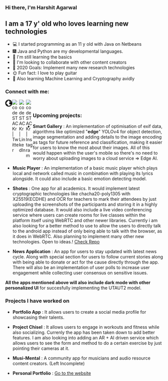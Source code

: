 ### Hi there, I'm Harshit Agarwal

## I am a 17 y' old who loves learning new technologies
- :computer: I started programming as an 11 y old with Java on Netbeans
- :fireworks: Java and Python are my developmental languages.
- :balloon: I'm still learning the basics 
- :bell: I'm looking to collaborate with other content creators
- :new_moon_with_face: 2020 Goals: Implement many new research technologies
- :sun_with_face: Fun fact: I love to play guitar
- :rose: Also learning Machine Learning and Cryptography avidly

### Connect with me:
[<img align="left" alt="codeSTACKr.com" width="22px" src="https://raw.githubusercontent.com/iconic/open-iconic/master/svg/globe.svg" />][website]
[<img align="left" alt="codeSTACKr | Twitter" width="22px" src="https://cdn.jsdelivr.net/npm/simple-icons@v3/icons/twitter.svg" />][twitter]
[<img align="left" alt="codeSTACKr | LinkedIn" width="22px" src="https://cdn.jsdelivr.net/npm/simple-icons@v3/icons/linkedin.svg" />][linkedin]
[<img align="left" alt="codeSTACKr | Instagram" width="22px" src="https://cdn.jsdelivr.net/npm/simple-icons@v3/icons/instagram.svg" />][instagram]

<br />

### Upcoming projects:

- **Smart Gallery** : An implementation of optimisation of exif data, algorithms like optimized "**edge**" YOLOv4 for object detection, image segmentation and adding details to the image encoding as tags for future reference and classification, making it easier for users to know the most about their images. All of this would happen within the user's mobile so there's no need to worry about uploading images to a cloud service => Edge AI.

- **Music Player** : An implementation of a basic music player which plays local and network called music in combination with playing its lyrics alongside. It could also include a basic emotion detecting model.

- **Shotes** : One app for all academics. It would implement latest cryptographic technologies like chacha20-poly1305 with X25519(ECDHE) and OCR for teachers to mark their attendees by just uploading the screenshots of the participants and storing it in a highly optimized database. It would also include a live video conferencing service where users can create rooms for live classes within the platform itself using WebRTC and other newer libraries. Currently i am also looking for a better method to use to allow the users to directly talk to the android app instead of only being able to talk with the browser, as it does in WebRTC. Also planning to implement many other new technologies. Open to ideas.! [Check Repo](https://github.com/aharshit123456/Shotes)

- **News Application** : An app for users to stay updated with latest news cycle. Along with special section for users to follow current stories along with being able to donate or act for the cause directly through the app. There will also be an implementation of user polls to increase user engagement while collecting user consensus on sensitive issues.

**All the apps mentioned above will also include dark mode with other personalized UI** for succesfully implementing the UTAUT2 model.

### Projects I have worked on

- **Portfolio App** : It allows users to create a social media profile for showcasing their talents.

- **Project Chisel** : It allows users to engage in workouts and fitness while also socializing. Currenly the app has been taken down to add better features. I am also looking into adding an AR + AI driven service which allows users to see the form and method to do a certain exercise by just pointing their cameras at it.

- **Musi-Mental** : A community app for musicians and audio resource content creators. (Left Incomplete)

- **Personal Portfolio** : [Go to the website](aharshit123456.github.io)

[website]: https://aharshit123456.github.io
[twitter]: https://twitter.com/aharshit123456
[instagram]: https://instagram.com/aharshit123456
[linkedin]: https://linkedin.com/in/aharshit123456



<!--
**aharshit123456/aharshit123456** is a ✨ _special_ ✨ repository because its `README.md` (this file) appears on your GitHub profile.

Here are some ideas to get you started:

- 🔭 I’m currently working on ...
- 🌱 I’m currently learning ...
- 👯 I’m looking to collaborate on ...
- 🤔 I’m looking for help with ...
- 💬 Ask me about ...
- 📫 How to reach me: ...
- 😄 Pronouns: ...
- ⚡ Fun fact: ...

-->
